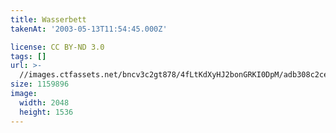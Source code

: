 ```yaml
---
title: Wasserbett
takenAt: '2003-05-13T11:54:45.000Z'

license: CC BY-ND 3.0
tags: []
url: >-
  //images.ctfassets.net/bncv3c2gt878/4fLtKdXyHJ2bonGRKI0DpM/adb308c2cecd5dbd09c92b58d4ab7e7c/wasserbett_4560209058_o
size: 1159896
image:
  width: 2048
  height: 1536
---
```

